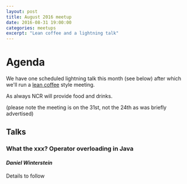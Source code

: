```yaml
---
layout: post
title: August 2016 meetup
date: 2016-08-31 19:00:00
categories: meetups
excerpt: "Lean coffee and a lightning talk"
---
```


# Agenda

We have one scheduled lightning talk this month (see below) after which we'll run a [lean coffee](http://agilecoffee.com/leancoffee/) style meeting.

As always NCR will provide food and drinks.

(please note the meeting is on the 31st, not the 24th as was briefly advertised)

## Talks

### **What the xxx? Operator overloading in Java**
#### *Daniel Winterstein* 


Details to follow
